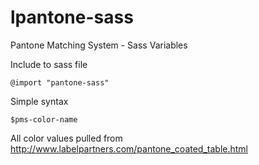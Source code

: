 lpantone-sass
============

Pantone Matching System - Sass Variables 

Include to sass file

    @import "pantone-sass"

Simple syntax

    $pms-color-name

All color values pulled from
http://www.labelpartners.com/pantone_coated_table.html